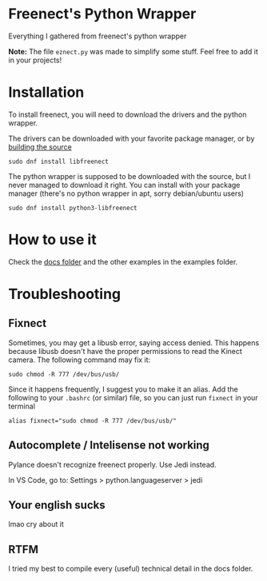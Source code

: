 # Freenect's Python Wrapper
Everything I gathered from freenect's python wrapper

 **Note:** The file `eznect.py` was made to simplify some stuff. Feel free to add it in your projects!

# Installation

To install freenect, you will need to download the drivers and the python wrapper.

The drivers can be downloaded with your favorite package manager, or by [building the source](https://github.com/OpenKinect/libfreenect)

    sudo dnf install libfreenect

The python wrapper is supposed to be downloaded with the source, but I never managed to download it right. You can install with your package manager (there's no python wrapper in apt, sorry debian/ubuntu users)

    sudo dnf install python3-libfreenect

# How to use it

Check the [docs folder](https://github.com/marcosoft47/freenect-python/tree/main/docs) and the other examples in the examples folder.

# Troubleshooting
## Fixnect

Sometimes, you may get a libusb error, saying access denied. This happens because libusb doesn't have the proper permissions to read the Kinect camera. The following command may fix it:

    sudo chmod -R 777 /dev/bus/usb/

Since it happens frequently, I suggest you to make it an alias. Add the following to your `.bashrc` (or similar) file, so you can just run `fixnect` in your terminal

    alias fixnect="sudo chmod -R 777 /dev/bus/usb/"

## Autocomplete / Intelisense not working

Pylance doesn't recognize freenect properly. Use Jedi instead.

In VS Code, go to: Settings > python.languageserver > jedi

## Your english sucks

lmao cry about it

## RTFM

I tried my best to compile every (useful) technical detail in the docs folder.